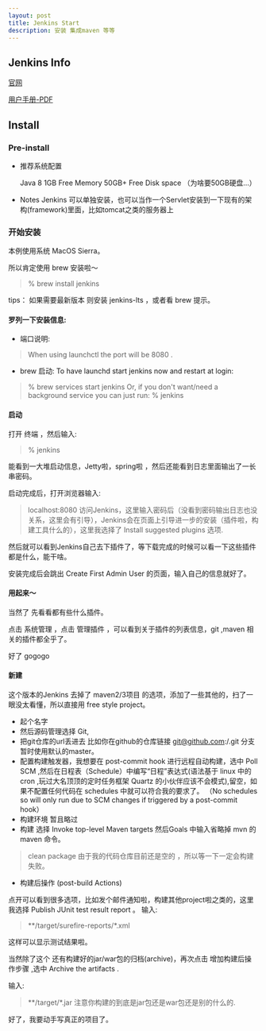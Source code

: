 ```yaml
---
layout: post
title: Jenkins Start
description: 安装 集成maven 等等
---
```


## Jenkins Info

[官网](https://jenkins.io/)

[用户手册-PDF](https://jenkins.io/user-handbook.pdf)

## Install

### Pre-install

+ 推荐系统配置

  Java 8
  1GB Free Memory
  50GB+ Free Disk space （为啥要50GB硬盘...）

+ Notes
  Jenkins 可以单独安装，也可以当作一个Servlet安装到一下现有的架构(framework)里面，比如tomcat之类的服务器上

### 开始安装

本例使用系统 MacOS Sierra。

所以肯定使用 brew 安装啦～

> % brew install jenkins

tips： 如果需要最新版本 则安装 jenkins-lts ，或者看 brew 提示。

#### 罗列一下安装信息:

+ 端口说明:
> When using launchctl the port will be 8080 .

+ brew 启动:
To have launchd start jenkins now and restart at login:
> % brew services start jenkins
Or, if you don't want/need a background service you can just run:
> % jenkins

#### 启动
打开 终端 ，然后输入:
> % jenkins

能看到一大堆启动信息，Jetty啦，spring啦 ，然后还能看到日志里面输出了一长串密码。

启动完成后，打开浏览器输入:
> localhost:8080
访问Jenkins，这里输入密码后（没看到密码输出日志也没关系，这里会有引导），Jenkins会在页面上引导进一步的安装（插件啦，构建工具什么的），这里我选择了 Install suggested plugins 选项.

然后就可以看到Jenkins自己去下插件了，等下载完成的时候可以看一下这些插件都是什么，能干啥。

安装完成后会跳出 Create First Admin User 的页面，输入自己的信息就好了。

#### 用起来～

当然了 先看看都有些什么插件。

点击 系统管理 ，点击 管理插件 ，可以看到关于插件的列表信息，git ,maven 相关的插件都全乎了。

好了 gogogo

#### 新建

这个版本的Jenkins 去掉了 maven2/3项目 的选项，添加了一些其他的，扫了一眼没太看懂，所以直接用 free style project。

+ 起个名字
+ 然后源码管理选择 Git,
+ 把git仓库的url丢进去
比如你在github的仓库链接 git@github.com:<username>/<projectname>.git
分支暂时使用默认的master。
+ 配置构建触发器，我想要在 post-commit hook 进行远程自动构建，选中 Poll SCM ,然后在日程表（Schedule）中编写“日程”表达式(语法基于 linux 中的 cron ,玩过大名顶顶的定时任务框架 Quartz 的小伙伴应该不会模式),留空，如果不配置任何代码在 schedules 中就可以符合我的要求了。
（No schedules so will only run due to SCM changes if triggered by a post-commit hook）
+ 构建环境
暂且略过
+ 构建
选择 Invoke top-level Maven targets
然后Goals 中输入省略掉 mvn 的 maven 命令。

> clean package
由于我的代码仓库目前还是空的 ，所以等一下一定会构建失败。

+ 构建后操作 (post-build Actions)

点开可以看到很多选项，比如发个邮件通知啦，构建其他project啦之类的，这里我选择 Publish JUnit test result report 。
输入:
> **/target/surefire-reports/*.xml

这样可以显示测试结果啦。

当然除了这个 还有构建好的jar/war包的归档(archive)，再次点击 增加构建后操作步骤 ,选中 Archive the artifacts .

输入:
> **/target/*.jar
注意你构建的到底是jar包还是war包还是别的什么的.

好了，我要动手写真正的项目了。
